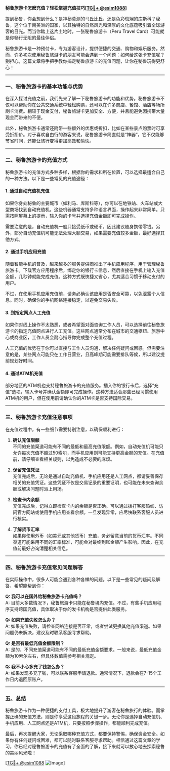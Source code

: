 **秘鲁旅游卡怎麽充值？轻松掌握充值技巧[[TG💪+ @esim1088](https://t.me/s/esim1088)]**

提到秘鲁，你会想到什么？是神秘莫测的马丘比丘，还是色彩斑斓的库斯科？秘鲁，这个位于南美洲的国家，以其独特的自然风光和深厚的文化底蕴吸引着全球游客的目光。而当你踏上这片土地时，一张秘鲁旅游卡（Peru Travel Card）可能就是你畅行无阻的最佳伴侣。

秘鲁旅游卡是一种预付卡，专为游客设计，提供便捷的交通、购物和娱乐服务。然而，许多初次使用秘鲁旅游卡的朋友可能会遇到一个问题：如何给这张卡充值呢？别担心，这篇文章将手把手教你搞定秘鲁旅游卡的充值问题，让你在秘鲁玩得更舒心！

---

### 一、秘鲁旅游卡的基本功能与优势

在深入探讨充值之前，我们先来了解一下秘鲁旅游卡的功能和优势。秘鲁旅游卡不仅可以帮助你在公共交通系统中轻松购票，还可以在许多商店、餐馆、酒店等场所刷卡消费。相较于现金支付，秘鲁旅游卡更加安全、方便，并且能避免因携带大量现金而带来的不便。

此外，秘鲁旅游卡通常还附带一些额外的优惠或折扣，比如在某些景点购票时可享受折扣价。对于喜欢自由行的游客来说，秘鲁旅游卡简直就是“神器”，它不仅能够节省时间，还能让旅行变得更加高效和愉快。

---

### 二、秘鲁旅游卡的充值方式

秘鲁旅游卡的充值方式多种多样，根据你的需求和所在位置，可以选择最适合自己的一种方法。以下是一些常见的充值途径：

#### 1. **通过自动充值机充值**
  
如果你身处秘鲁的主要城市（如利马、库斯科等），你可以在地铁站、火车站或大型商场找到自动充值机。这些机器通常支持多种语言界面，操作起来非常简单。只需按照屏幕上的提示，输入你的卡号并选择充值金额即可完成操作。

需要注意的是，自动充值机一般只接受纸币或硬币，因此建议随身携带零钱。另外，部分自动充值机可能无法处理大额交易，如果需要充值较多金额，最好选择其他方式。

#### 2. **通过手机应用充值**

随着智能手机的普及，越来越多的服务提供商推出了手机应用程序，用于管理秘鲁旅游卡。下载官方应用程序后，绑定你的银行卡信息，然后直接在手机上输入充值金额，几秒钟就能完成充值。这种方式既快捷又省心，尤其适合习惯于移动支付的用户。

不过，在使用手机应用充值前，请务必确认该应用是否安全可靠，以免泄露个人信息。同时，确保你的手机网络连接稳定，以避免交易失败。

#### 3. **到指定网点人工充值**

如果你对线上操作不太熟悉，或者希望面对面咨询工作人员，可以选择前往秘鲁旅游卡的指定充值网点进行人工充值。这些网点通常分布在城市的交通枢纽、旅游中心或商业区，工作人员会耐心指导你完成整个充值过程。

人工充值的优势在于你可以直接与工作人员沟通，解决任何疑问或困惑。但需要注意的是，某些网点可能只在工作日营业，且高峰期可能需要排队等候，所以建议提前规划好时间。

#### 4. **通过ATM机充值**

部分地区的ATM机也支持秘鲁旅游卡的充值服务。插入你的银行卡后，选择“充值”选项，输入卡号并确认金额即可完成操作。这种方法适合那些已经习惯使用ATM机的用户，但在使用前请确认你的ATM卡是否支持国际交易。

---

### 三、秘鲁旅游卡充值注意事项

在充值过程中，有一些细节需要特别注意，以确保顺利进行：

1. **确认充值限额**  
   不同的充值渠道可能有不同的最低和最高充值限额。例如，自动充值机可能只允许每次充值不超过50索尔，而手机应用则可能支持更高金额的充值。在充值前，请仔细查看相关规则，以免造成不必要的麻烦。

2. **保留充值凭证**  
   充值完成后，无论是通过自动充值机、手机应用还是人工网点，都请妥善保存相关的充值凭证。这些凭证不仅是交易记录的重要证明，也可能在未来查询余额或解决问题时派上用场。

3. **检查卡内余额**  
   充值完成后，记得立即检查卡内的余额是否正确。可以通过拨打客服热线、访问官方网站或使用手机应用查看余额。一旦发现异常，应尽快联系客服人员进行核实。

4. **了解货币汇率**  
   如果你使用外币（如美元或其他货币）充值，务必留意当前的货币汇率。不同渠道可能采用不同的汇率标准，可能会对最终到账金额产生影响。因此，在充值前最好咨询清楚相关信息。

---

### 四、秘鲁旅游卡充值常见问题解答

在实际操作中，很多人可能会遇到各种各样的问题。以下是一些常见的疑问及解答，希望能帮到你：

**Q: 我可以在国外给秘鲁旅游卡充值吗？**  
A: 目前大多数情况下，秘鲁旅游卡只能在秘鲁境内充值。不过，有些手机应用程序支持跨国充值，具体取决于你的发卡机构是否提供此类服务。

**Q: 如果充值失败怎么办？**  
A: 如果充值失败，请检查网络连接是否正常，或者尝试更换其他充值渠道。如果问题仍未解决，建议及时联系客服寻求帮助。

**Q: 是否有最低充值金额限制？**  
A: 是的，不同充值渠道可能有不同的最低充值金额要求。一般来说，最低充值金额为10索尔左右，但具体数值需参考相关规定。

**Q: 我不小心多充了钱怎么办？**  
A: 如果发现多充了钱，可以联系客服申请退款。通常情况下，退款会在7-15个工作日内退回原账户。

---

### 五、总结

秘鲁旅游卡作为一种便捷的支付工具，极大地提升了游客在秘鲁旅行的体验。而掌握正确的充值方法，则是你享受这段旅程的关键一步。无论你是选择自动充值机、手机应用、人工网点还是ATM机，只要按照步骤操作，都能顺利完成充值。

最后，再次提醒大家，无论采取哪种充值方式，都要保持警惕，确保资金安全。如果你有任何疑问或困难，都可以随时联系客服寻求帮助。相信通过这篇文章的学习，你已经对秘鲁旅游卡的充值有了全面的了解，接下来就可以放心地去探索秘鲁的美丽风光啦！

[[TG💪+ @esim1088](https://t.me/s/esim1088) ![Image](https://i.postimg.cc/4NQfJmqS/Snipaste-2025-05-13-00-14-12.png)]